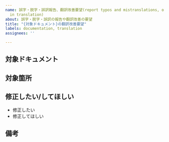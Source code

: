 ```yaml
---
name: 誤字・脱字・誤訳報告、翻訳改善要望(report typos and mistranslations, or request improvements
  in translation)
about: 誤字・脱字・誤訳の報告や翻訳改善の要望
title: "{対象ドキュメント}の翻訳改善要望"
labels: documentation, translation
assignees: ''

---
```


## 対象ドキュメント

<!--
- 対象ファイル
  - [対象となるファイルのパスを記入](https://github.com/svelte-jp/svelte-site-jp/blob/master/content/blog/ja/2021-03-23-sveltekit-beta.ja.md)
※対象ファイルが見つからない場合はわかる範囲で書く
  例: 「チュートリアルの 4. Logic / d. Each blocks」
-->

## 対象箇所

<!-- 
行数または対象の文言などを記載する。
また、改善後の文言があれば記載する。

例: 
最下部の以下の文言がわかりにくいです。
> バックチャンネルのフィードバックは非常に貴重でした。

-->


## 修正したい/してほしい

<!-- どちらかを残す -->
- 修正したい
- 修正してほしい


## 備考

<!-- 必要な項目があれば書く -->
